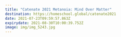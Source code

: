 ```yaml
---
title: "Catenate 2021 Metanoia: Mind Over Matter"
destination: https://homeschool.global/catenate2021
date: 2021-07-23T09:59:57.863Z
expirydate: 2021-08-30T10:00:39.752Z
image: img/img_5243.jpg
---
```

